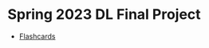 # Spring 2023 DL Final Project

+ [Flashcards](https://github.com/MK316/Spring2023/blob/main/DL/DLProject/01_flashcards.ipynb)
